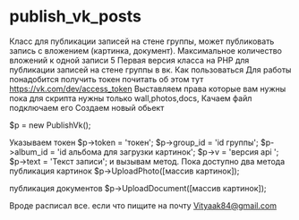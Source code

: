 # publish_vk_posts
Класс для публикации записей на стене группы, может публиковать запись с вложением (картинка, документ). Максимальное количество вложений к одной записи 5
Первая версия класса на PHP для публикации записей на стене группы в вк. 
Как пользоваться
Для работы понадобится получить токен
почитать об этом тут https://vk.com/dev/access_token
Выставляем права которые вам нужны пока для скрипта нужны только wall,photos,docs,
Качаем файл 
подключаем его
Создаем новый обьект

$p = new PublishVk();

Указываем токен
$p->token = 'токен';
$p->group_id = 'id группы';
$p->album_id = 'id альбома для загрузки картинок';
$p->v = 'версия api ';
$p->text = 'Текст записи';
и вызывам метод.
Пока доступно два метода
публикация картинок
$p->UploadPhoto([массив картинок]);

публикация документов
$p->UploadDocument([массив картинок]);

Вроде расписал все. 
если что пищите на почту
Vityaak84@gmail.com
